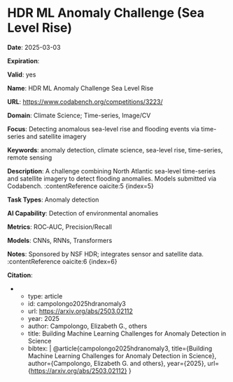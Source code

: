 # HDR ML Anomaly Challenge (Sea Level Rise)

**Date**: 2025-03-03

**Expiration**: 

**Valid**: yes

**Name**: HDR ML Anomaly Challenge  Sea Level Rise 

**URL**: https://www.codabench.org/competitions/3223/

**Domain**: Climate Science; Time-series, Image/CV

**Focus**: Detecting anomalous sea-level rise and flooding events via time-series and satellite imagery

**Keywords**: anomaly detection, climate science, sea-level rise, time-series, remote sensing

**Description**: A challenge combining North Atlantic sea-level time-series and satellite imagery to detect flooding anomalies. Models submitted via Codabench. :contentReference oaicite:5 {index=5} 

**Task Types**: Anomaly detection

**AI Capability**: Detection of environmental anomalies

**Metrics**: ROC‑AUC, Precision/Recall

**Models**: CNNs, RNNs, Transformers

**Notes**: Sponsored by NSF HDR; integrates sensor and satellite data. :contentReference oaicite:6 {index=6}

**Citation**:

-
  - type: article
  - id: campolongo2025hdranomaly3
  - url: https://arxiv.org/abs/2503.02112
  - year: 2025
  - author: Campolongo, Elizabeth G., others
  - title: Building Machine Learning Challenges for Anomaly Detection in Science
  - bibtex: |
      @article{campolongo2025hdranomaly3,
        title={Building Machine Learning Challenges for Anomaly Detection in Science},
        author={Campolongo, Elizabeth G. and others},
        year={2025},
        url={https://arxiv.org/abs/2503.02112}
      }

